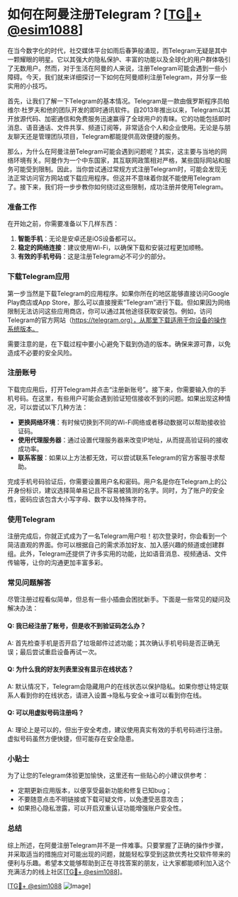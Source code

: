 # 如何在阿曼注册Telegram？[[TG💪+ @esim1088](https://t.me/s/esim1088)]

在当今数字化的时代，社交媒体平台如雨后春笋般涌现，而Telegram无疑是其中一颗耀眼的明星。它以其强大的隐私保护、丰富的功能以及全球化的用户群体吸引了无数用户。然而，对于生活在阿曼的人来说，注册Telegram可能会遇到一些小障碍。今天，我们就来详细探讨一下如何在阿曼顺利注册Telegram，并分享一些实用的小技巧。

首先，让我们了解一下Telegram的基本情况。Telegram是一款由俄罗斯程序员帕维尔·杜罗夫和他的团队开发的即时通讯软件。自2013年推出以来，Telegram以其开放源代码、加密通信和免费服务迅速赢得了全球用户的青睐。它的功能包括即时消息、语音通话、文件共享、频道订阅等，非常适合个人和企业使用。无论是与朋友聊天还是管理团队项目，Telegram都能提供高效便捷的服务。

那么，为什么在阿曼注册Telegram可能会遇到问题呢？其实，这主要与当地的网络环境有关。阿曼作为一个中东国家，其互联网政策相对严格，某些国际网站和服务可能受到限制。因此，当你尝试通过常规方式注册Telegram时，可能会发现无法正常访问官方网站或下载应用程序。但这并不意味着你就不能使用Telegram了。接下来，我们将一步步教你如何绕过这些限制，成功注册并使用Telegram。

### 准备工作

在开始之前，你需要准备以下几样东西：

1. **智能手机**：无论是安卓还是iOS设备都可以。
2. **稳定的网络连接**：建议使用Wi-Fi，以确保下载和安装过程更加顺畅。
3. **有效的手机号码**：这是注册Telegram必不可少的部分。

### 下载Telegram应用

第一步当然是下载Telegram的应用程序。如果你所在的地区能够直接访问Google Play商店或App Store，那么可以直接搜索“Telegram”进行下载。但如果因为网络限制无法访问这些应用商店，你可以通过其他途径获取安装包。例如，访问Telegram的官方网站（https://telegram.org），从那里下载适用于你设备的操作系统版本。

需要注意的是，在下载过程中要小心避免下载到伪造的版本。确保来源可靠，以免造成不必要的安全风险。

### 注册账号

下载完应用后，打开Telegram并点击“注册新账号”。接下来，你需要输入你的手机号码。在这里，有些用户可能会遇到验证短信接收不到的问题。如果出现这种情况，可以尝试以下几种方法：

- **更换网络环境**：有时候切换到不同的Wi-Fi网络或者移动数据可以帮助接收验证码。
- **使用代理服务器**：通过设置代理服务器来改变IP地址，从而提高验证码的接收成功率。
- **联系客服**：如果以上方法都无效，可以尝试联系Telegram的官方客服寻求帮助。

完成手机号码验证后，你需要设置用户名和密码。用户名是你在Telegram上的公开身份标识，建议选择简单易记且不容易被猜测的名字。同时，为了账户的安全性，密码应该包含大小写字母、数字以及特殊字符。

### 使用Telegram

注册完成后，你就正式成为了一名Telegram用户啦！初次登录时，你会看到一个简洁直观的界面。你可以根据自己的需求添加好友、加入感兴趣的频道或创建群组。此外，Telegram还提供了许多实用的功能，比如语音消息、视频通话、文件传输等，让你的沟通更加丰富多彩。

### 常见问题解答

尽管注册过程看似简单，但总有一些小插曲会困扰新手。下面是一些常见的疑问及解决办法：

#### Q: 我已经注册了账号，但是收不到验证码怎么办？
A: 首先检查手机是否开启了垃圾邮件过滤功能；其次确认手机号码是否正确无误；最后尝试重启设备再试一次。

#### Q: 为什么我的好友列表里没有显示在线状态？
A: 默认情况下，Telegram会隐藏用户的在线状态以保护隐私。如果你想让特定联系人看到你的在线状态，请进入设置->隐私与安全->谁可以看到你在线。

#### Q: 可以用虚拟号码注册吗？
A: 理论上是可以的，但出于安全考虑，建议使用真实有效的手机号码进行注册。虚拟号码虽然方便快捷，但可能存在安全隐患。

### 小贴士

为了让您的Telegram体验更加愉快，这里还有一些贴心的小建议供参考：

- 定期更新应用版本，以便享受最新功能和修复已知bug；
- 不要随意点击不明链接或下载可疑文件，以免遭受恶意攻击；
- 如果担心隐私泄露，可以开启双重认证功能增强账户安全性。

### 总结

综上所述，在阿曼注册Telegram并不是一件难事。只要掌握了正确的操作步骤，并采取适当的措施应对可能出现的问题，就能轻松享受到这款优秀社交软件带来的便利与乐趣。希望本文能够帮助到正在寻找答案的朋友，让大家都能顺利加入这个充满活力的线上社区[[TG💪+ @esim1088](https://t.me/s/esim1088)]。

[[TG💪+ @esim1088](https://t.me/s/esim1088) ![Image](https://i.postimg.cc/4NQfJmqS/Snipaste-2025-05-13-00-14-12.png)]